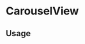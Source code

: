 <!--
!!!! Autogenerated File !!!!
This file was created by @livekit/components-docs-gen and should not be changed manually.
The contents of this file can be replaced at any time which would lead to the loss of all manual changes.
-->

# CarouselView

## Usage

<!--USAGE_INSERT_MARKER->


## Props

| Name | Type | Default | Description |
| --- | --- | --- | --- |
| tracks | `TrackReferenceOrPlaceholder[]` |  |  |
| orientation | `"horizontal" \| "vertical"` |  | Place the tiles vertically or horizontally next to each other. If undefined orientation is guessed by the dimensions of the container. |

